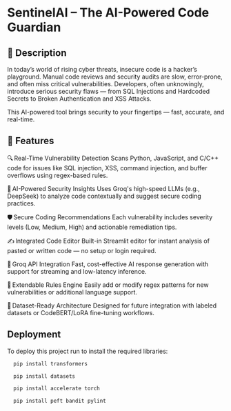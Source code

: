 
# SentinelAI – The AI-Powered Code Guardian

## 🔐 Description
In today’s world of rising cyber threats, insecure code is a hacker’s playground. Manual code reviews and security audits are slow, error-prone, and often miss critical vulnerabilities. Developers, often unknowingly, introduce serious security flaws — from SQL Injections and Hardcoded Secrets to Broken Authentication and XSS Attacks.

This AI-powered tool brings security to your fingertips — fast, accurate, and real-time.


## 🚀 Features


🔍 Real-Time Vulnerability Detection
Scans Python, JavaScript, and C/C++ code for issues like SQL injection, XSS, command injection, and buffer overflows using regex-based rules.

🧠 AI-Powered Security Insights
Uses Groq's high-speed LLMs (e.g., DeepSeek) to analyze code contextually and suggest secure coding practices.

🛡️ Secure Coding Recommendations
Each vulnerability includes severity levels (Low, Medium, High) and actionable remediation tips.

✍️ Integrated Code Editor
Built-in Streamlit editor for instant analysis of pasted or written code — no setup or login required.

📡 Groq API Integration
Fast, cost-effective AI response generation with support for streaming and low-latency inference.

🔧 Extendable Rules Engine
Easily add or modify regex patterns for new vulnerabilities or additional language support.

📁 Dataset-Ready Architecture
Designed for future integration with labeled datasets or CodeBERT/LoRA fine-tuning workflows.
## Deployment

To deploy this project run to install the required libraries:

```bash
  pip install transformers 

```
```bash
  pip install datasets 

```

```bash
  pip install accelerate torch 

```

```bash
  pip install peft bandit pylint

```



